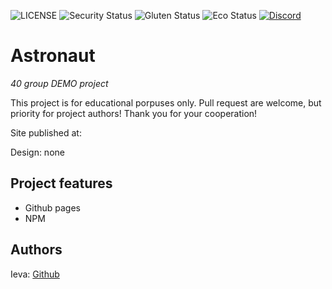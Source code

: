 ![LICENSE](https://img.shields.io/badge/license-MIT-blue.svg?style=flat-square)
![Security Status](https://img.shields.io/security-headers?label=Security&url=https%3A%2F%2Fgithub.com&style=flat-square)
![Gluten Status](https://img.shields.io/badge/Gluten-Free-green.svg)
![Eco Status](https://img.shields.io/badge/ECO-Friendly-green.svg)
[![Discord](https://discord.com/api/guilds/571393319201144843/widget.png)](https://discord.gg/dRwW4rw)

# Astronaut

_40 group DEMO project_

This project is for educational porpuses only. Pull request are welcome, but priority for project authors! Thank you for your cooperation!

Site published at: 

Design: none

## Project features

-   Github pages
-   NPM

## Authors

Ieva: [Github](https://github.com/IevaSta) 